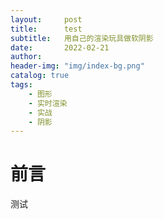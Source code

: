 ```yaml
---
layout:     post
title:      test
subtitle:   用自己的渲染玩具做软阴影
date:       2022-02-21
author:     
header-img: "img/index-bg.png"
catalog: true
tags:
    - 图形
	- 实时渲染
	- 实战
	- 阴影
---
```


# 前言

测试